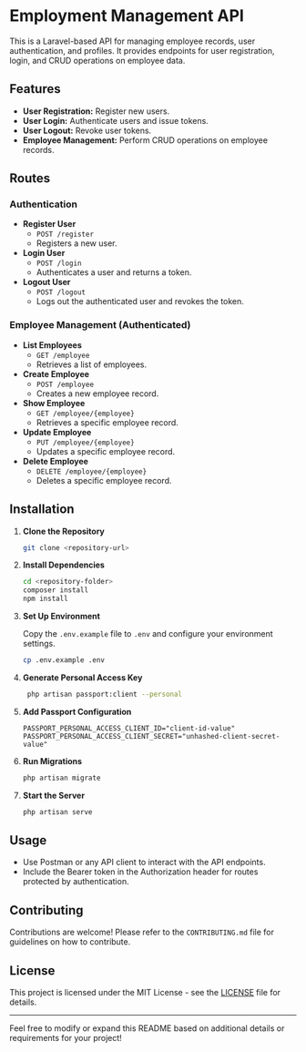 # Employment Management API

This is a Laravel-based API for managing employee records, user authentication, and profiles. It provides endpoints for user registration, login, and CRUD operations on employee data.

## Features

- **User Registration:** Register new users.
- **User Login:** Authenticate users and issue tokens.
- **User Logout:** Revoke user tokens.
- **Employee Management:** Perform CRUD operations on employee records.

## Routes

### Authentication

- **Register User**
  - `POST /register`
  - Registers a new user.
- **Login User**
  - `POST /login`
  - Authenticates a user and returns a token.
- **Logout User**
  - `POST /logout`
  - Logs out the authenticated user and revokes the token.

### Employee Management (Authenticated)

- **List Employees**
  - `GET /employee`
  - Retrieves a list of employees.
- **Create Employee**
  - `POST /employee`
  - Creates a new employee record.
- **Show Employee**
  - `GET /employee/{employee}`
  - Retrieves a specific employee record.
- **Update Employee**
  - `PUT /employee/{employee}`
  - Updates a specific employee record.
- **Delete Employee**
  - `DELETE /employee/{employee}`
  - Deletes a specific employee record.

## Installation

1. **Clone the Repository**

   ```bash
   git clone <repository-url>
   ```

2. **Install Dependencies**

   ```bash
   cd <repository-folder>
   composer install
   npm install
   ```

3. **Set Up Environment**

   Copy the `.env.example` file to `.env` and configure your environment settings.

   ```bash
   cp .env.example .env
   ```

4. **Generate Personal Access  Key**

   ```bash
    php artisan passport:client --personal
   ```

5. **Add Passport Configuration**
    ```dotenv
    PASSPORT_PERSONAL_ACCESS_CLIENT_ID="client-id-value"
    PASSPORT_PERSONAL_ACCESS_CLIENT_SECRET="unhashed-client-secret-value"
    ```
   
6. **Run Migrations**

   ```bash
   php artisan migrate
   ```

7. **Start the Server**

   ```bash
   php artisan serve
   ```

## Usage

- Use Postman or any API client to interact with the API endpoints.
- Include the Bearer token in the Authorization header for routes protected by authentication.

## Contributing

Contributions are welcome! Please refer to the `CONTRIBUTING.md` file for guidelines on how to contribute.

## License

This project is licensed under the MIT License - see the [LICENSE](LICENSE) file for details.

---

Feel free to modify or expand this README based on additional details or requirements for your project!
